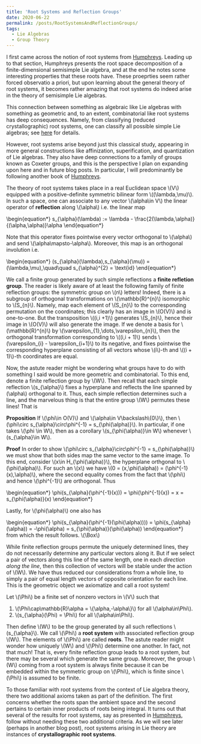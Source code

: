 ```yaml
---
title: 'Root Systems and Reflection Groups'
date: 2020-06-22
permalink: /posts/RootSystemsAndReflectionGroups/
tags:
  - Lie Algebras
  - Group Theory
---
```


I first came across the notion of root systems from [Humphreys](https://books.google.com/books/about/Introduction_to_Lie_Algebras_and_Represe.html?id=gCUlAQAAIAAJ). Leading up to that section, Humphreys presents the root space decomposition of a finite-dimensional semisimple Lie algebra, and at the end he notes some interesting properties that these roots have. These proeprties seem rather forced observatio a priori, but upon learning about the general theory of root systems, it becomes rather amazing that root systems do indeed arise in the theory of semisimple Lie algebras.

This connection between something as algebraic like Lie algebras with something as geometric and, to an extent, combinatorial like root systems has deep consequences. Namely, from classifying (reduced crystallographic) root systems, one can classify all possible simple Lie algebras; see [here](https://almosttrivial.github.io/posts/SimpleClassification/) for details.

However, root systems arise beyond just this classical study, appearing in more general constructions like affinization, superification, and quantization of Lie algebras. They also have deep connections to a family of groups known as Coxeter groups, and this is the perspective I plan on expanding upon here and in future blog posts. In particular, I will predominantly be following another book of [Humphreys](https://books.google.com/books/about/Reflection_Groups_and_Coxeter_Groups.html?id=ODfjmOeNLMUC).

The theory of root systems takes place in a real Euclidean space \\(V\\) equipped with a positive-definite symmetric bilinear form \\((\lambda,\mu)\\). In such a space, one can associate to any vector \\(\alpha\in V\\) the linear operator of **reflection** along \\(\alpha\\) i.e. the linear map

\begin{equation\*}
   s\_{\alpha}(\lambda) := \lambda - \frac{2(\lambda,\alpha)}{(\alpha,\alpha)}\alpha
\end{equation\*}

Note that this operator fixes pointwise every vector orthogonal to \\(\alpha\\) and send \\(\alpha\mapsto-\alpha\\). Moreover, this map is an orthogonal involution i.e.

\begin{equation\*}
   (s\_{\alpha}(\lambda),s\_{\alpha}(\mu)) = (\lambda,\mu),\quad\quad s\_{\alpha}^{2} = \text{id}
\end{equation\*}

We call a finite group generated by such simple reflections a **finite refletion group**. The reader is likely aware of at least the following family of finite reflection groups: the symmetric group on \\(n\\) letters! Indeed, there is a subgroup of orthogonal transformations on \\(\mathbb{R}^{n}\\) isomorphic to \\(S\_{n}\\). Namely, map each element of \\(S\_{n}\\) to the corresponding permutation on the coordinates; this clearly has an image in \\(O(V)\\) and is one-to-one. But the transposition \\((i,i +1)\\) generates \\(S\_{n}\\), hence their image in \\(O(V)\\) will also generate the image. If we denote a basis for \\(\mathbb{R}^{n}\\) by \\(\varepsilon\_{1},\dots,\varepsilon\_{n}\\), then the orthogonal transformation corresponding to \\((i,i + 1)\\) sends \\(\varepsilon\_{i} - \varepsilon\_{i+1}\\) to its negative, and fixes pointwise the corresponding hyperplane consisting of all vectors whose \\(i\\)-th and \\((i + 1)\\)-th coordinates are equal.

Now, the astute reader might be wondering what groups have to do with something I said would be more geometric and combinatorial. To this end, denote a finite reflection group by \\(W\\). Then recall that each simple reflection \\(s\_{\alpha}\\) fixes a hyperplane and reflects the line spanned by \(\alpha\\) orthogonal to it. Thus, each simple reflection determines such a line, and the marvelous thing is that the entire group \\(W\\) permutes these lines! That is

**Proposition** If \\(\phi\in O(V)\\) and \\(\alpha\in V\backslash\\{0\\}\\), then \\(\phi\circ s\_{\alpha}\circ\phi^{-1} = s\_{\phi(\alpha)}\\). In particular, if one takes \\(\phi \in W\\), then as a corollary \\(s\_{\phi(\alpha)}\in W\\) whenever \\(s\_{\alpha}\in W\\).

**Proof** In order to show \\(\phi\circ s\_{\alpha}\circ\phi^{-1} = s\_{\phi(\alpha)}\\) we must show that both sides map the same vector to the same image. To this end, consider \\(x\in H\_{\phi(\alpha)}\\), the hyperplane orthgonal to \\(\phi(\alpha)\\). For such an \\(x\\) we have \\(0 = (x,\phi(\alpha)) = (\phi^{-1}(x),\alpha)\\), where the second equality comes from the fact that \\(\phi\\) and hence \\(\phi^{-1}\\) are orthogonal. Thus

\begin{equation\*}
   \phi(s\_{\alpha}(\phi^{-1}(x))) = \phi(\phi^{-1}(x)) = x = s\_{\phi(\alpha)}(x)
\end{equation\*}

Lastly, for \\(\phi(\alpha)\\) one also has

\begin{equation\*}
   \phi(s\_{\alpha}(\phi^{-1}(\phi(\alpha)))) = \phi(s\_{\alpha}(\alpha)) = -\phi(\alpha) = s\_{\phi(\alpha)}(\phi(\alpha))
\end{equation\*}
from which the result follows. \\(\Box\\)

While finite reflection groups permute the uniquely determined lines, they do not necessarily determine any particular vectors along it. But if we select a pair of vectors along this line of the same length, one in each *direction along the line*, then this collection of vectors will be stable under the action of \\(W\\). We have thus reduced our considerations from a whole line, to simply a pair of equal length vectors of opposite orientation for each line. This is the geometric object we axiomatize and call a root system!

Let \\(\Phi\\) be a finite set of nonzero vectors in \\(V\\) such that

1. \\(\Phi\cap\mathbb{R}\alpha = \\{\alpha,-\alpha\\}\\) for all \\(\alpha\in\Phi\\).
2. \\(s\_{\alpha}(\Phi) = \Phi\\) for all \\(\alpha\in\Phi\\).

Then define \\(W\\) to be the group generated by all such reflections \\(s\_{\alpha}\\). We call \\(\Phi\\) a **root system** with associated reflection group \\(W\\). The elements of \\(\Phi\\) are called **roots**. The astute reader might wonder how uniquely \\(W\\) and \\(\Phi\\) determine one another. In fact, not that much! That is, every finite reflection group leads to a root system, but there may be several which generate the same group. Moreover, the group \\(W\\) coming from a root system is always finite because it can be embedded within the symmetric group on \\(\Phi\\), which is finite since \\(\Phi\\) is assumed to be finite.


To those familiar with root systems from the context of Lie algebra theory, there two additional axioms taken as part of the definition. The first concerns whether the roots span the ambient space and the second pertains to certain inner products of roots being integral. It turns out that several of the results for root systems, say as presented in [Humphreys](https://books.google.com/books/about/Introduction_to_Lie_Algebras_and_Represe.html?id=gCUlAQAAIAAJ), follow without needing these two additional criteria. As we will see later (perhaps in another blog post), root systems arising in Lie theory are instances of **crystallographic root systems**.



